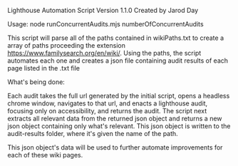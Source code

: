 Lighthouse Automation Script
Version 1.1.0
Created by Jarod Day

Usage: node runConcurrentAudits.mjs numberOfConcurrentAudits

This script will parse all of the paths contained in wikiPaths.txt to create a array of paths proceeding the extension https://www.familysearch.org/en/wiki/. Using the paths, the script automates each one and creates a json file containing audit results of each page listed in the .txt file

What's being done:

Each audit takes the full url generated by the initial script, opens a headless chrome window, navigates to that url, and enacts a lighthouse audit, focusing only on accessibility, and returns the audit. The script next extracts all relevant data from the returned json object and returns a new json object containing only what's relevant. This json object is written to the audit-results folder, where it's given the name of the path.

This json object's data will be used to further automate improvements for each of these wiki pages.
